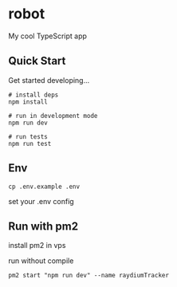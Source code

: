 # robot

My cool TypeScript app

## Quick Start

Get started developing...

```shell
# install deps
npm install

# run in development mode
npm run dev

# run tests
npm run test
```

## Env
```shell
cp .env.example .env
```
set your .env config 

## Run with pm2

install pm2 in vps

run without compile
```shell
pm2 start "npm run dev" --name raydiumTracker
```

